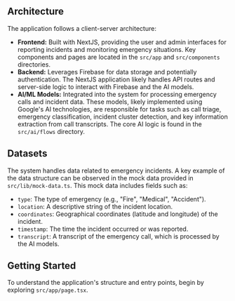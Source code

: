 ## Architecture

The application follows a client-server architecture:

- **Frontend:** Built with NextJS, providing the user and admin interfaces for reporting incidents and monitoring emergency situations. Key components and pages are located in the `src/app` and `src/components` directories.
- **Backend:** Leverages Firebase for data storage and potentially authentication. The NextJS application likely handles API routes and server-side logic to interact with Firebase and the AI models.
- **AI/ML Models:** Integrated into the system for processing emergency calls and incident data. These models, likely implemented using Google's AI technologies, are responsible for tasks such as call triage, emergency classification, incident cluster detection, and key information extraction from call transcripts. The core AI logic is found in the `src/ai/flows` directory.

## Datasets

The system handles data related to emergency incidents. A key example of the data structure can be observed in the mock data provided in `src/lib/mock-data.ts`. This mock data includes fields such as:

- `type`: The type of emergency (e.g., "Fire", "Medical", "Accident").
- `location`: A descriptive string of the incident location.
- `coordinates`: Geographical coordinates (latitude and longitude) of the incident.
- `timestamp`: The time the incident occurred or was reported.
- `transcript`: A transcript of the emergency call, which is processed by the AI models.

## Getting Started

To understand the application's structure and entry points, begin by exploring `src/app/page.tsx`.